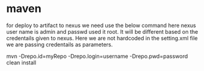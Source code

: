 # maven
for deploy to artifact to nexus we need use the below command
here nexus user name is admin and passwd used it root. It will be different based on the credentails given to nexus. Here we are not hardcoded in the setting.xml file 
we are passing credentails as parameters.


mvn  -Drepo.id=myRepo -Drepo.login=username -Drepo.pwd=password clean install
